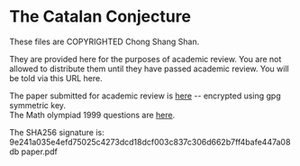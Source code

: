 The Catalan Conjecture
======================

These files are COPYRIGHTED Chong Shang Shan.

They are provided here for the purposes of academic review.
You are not allowed to distribute them until they have passed
academic review. You will be told via this URL here.

The paper submitted for academic review is [here](paper.pdf.gpg) --
encrypted using gpg symmetric key.  
The Math olympiad 1999 questions are [here](1999_eng.pdf).  

The SHA256 signature is:  
9e241a035e4efd75025c4273dcd18dcf003c837c306d662b7ff4bafe447a08db  paper.pdf
